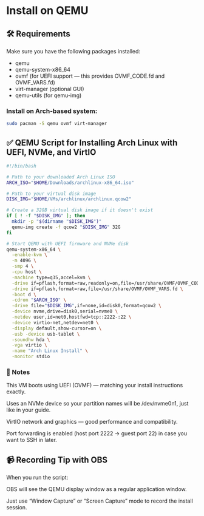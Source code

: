 # Install on QEMU

## 🛠 Requirements
Make sure you have the following packages installed:
* qemu
* qemu-system-x86_64
* ovmf (for UEFI support — this provides OVMF_CODE.fd and OVMF_VARS.fd)
* virt-manager (optional GUI)
* qemu-utils (for qemu-img)

### Install on Arch-based system:
```bash
sudo pacman -S qemu ovmf virt-manager
```

## ✅ QEMU Script for Installing Arch Linux with UEFI, NVMe, and VirtIO
```bash start-arch-install.sh
#!/bin/bash

# Path to your downloaded Arch Linux ISO
ARCH_ISO="$HOME/Downloads/archlinux-x86_64.iso"

# Path to your virtual disk image
DISK_IMG="$HOME/VMs/archlinux/archlinux.qcow2"

# Create a 32GB virtual disk image if it doesn't exist
if [ ! -f "$DISK_IMG" ]; then
  mkdir -p "$(dirname "$DISK_IMG")"
  qemu-img create -f qcow2 "$DISK_IMG" 32G
fi

# Start QEMU with UEFI firmware and NVMe disk
qemu-system-x86_64 \
  -enable-kvm \
  -m 4096 \
  -smp 4 \
  -cpu host \
  -machine type=q35,accel=kvm \
  -drive if=pflash,format=raw,readonly=on,file=/usr/share/OVMF/OVMF_CODE.fd \
  -drive if=pflash,format=raw,file=/usr/share/OVMF/OVMF_VARS.fd \
  -boot d \
  -cdrom "$ARCH_ISO" \
  -drive file="$DISK_IMG",if=none,id=disk0,format=qcow2 \
  -device nvme,drive=disk0,serial=nvme0 \
  -netdev user,id=net0,hostfwd=tcp::2222-:22 \
  -device virtio-net,netdev=net0 \
  -display default,show-cursor=on \
  -usb -device usb-tablet \
  -soundhw hda \
  -vga virtio \
  -name "Arch Linux Install" \
  -monitor stdio
```

### 🧠 Notes
This VM boots using UEFI (OVMF) — matching your install instructions exactly.

Uses an NVMe device so your partition names will be /dev/nvme0n1, just like in your guide.

VirtIO network and graphics — good performance and compatibility.

Port forwarding is enabled (host port 2222 → guest port 22) in case you want to SSH in later.

## 📹 Recording Tip with OBS
When you run the script:

OBS will see the QEMU display window as a regular application window.

Just use “Window Capture” or “Screen Capture” mode to record the install session.
